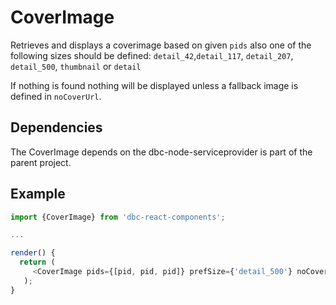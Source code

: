 # CoverImage

Retrieves and displays a coverimage based on given `pids` also one of the following sizes should be defined:
 `detail_42`,`detail_117`, `detail_207`, `detail_500`, `thumbnail` or `detail`
 
 If nothing is found nothing will be displayed unless a fallback image is defined in `noCoverUrl`.
 
 ## Dependencies
 The CoverImage depends on the dbc-node-serviceprovider is part of the parent project.
 
 ## Example
 
 ```javascript
 import {CoverImage} from 'dbc-react-components';
 
 ...
 
 render() {
   return (
      <CoverImage pids={[pid, pid, pid]} prefSize={'detail_500'} noCoverUrl={'path/to/fallback/image'} />
    );
 }
 ```
